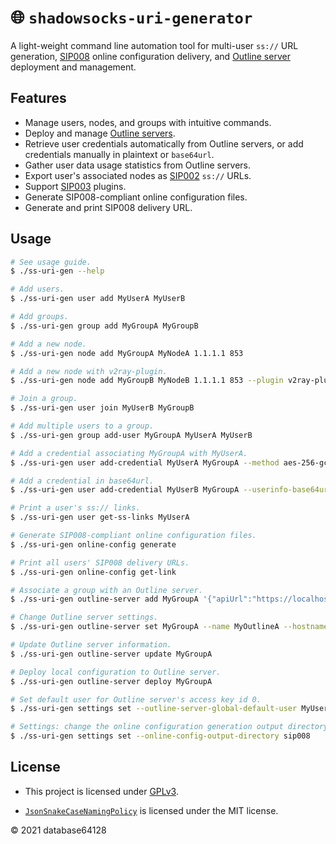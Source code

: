 # 🌐 `shadowsocks-uri-generator`

A light-weight command line automation tool for multi-user `ss://` URL generation, [SIP008](https://github.com/shadowsocks/shadowsocks-org/issues/89) online configuration delivery, and [Outline server](https://github.com/Jigsaw-Code/outline-server) deployment and management.

## Features

- Manage users, nodes, and groups with intuitive commands.
- Deploy and manage [Outline servers](https://github.com/Jigsaw-Code/outline-server).
- Retrieve user credentials automatically from Outline servers, or add credentials manually in plaintext or `base64url`.
- Gather user data usage statistics from Outline servers.
- Export user's associated nodes as [SIP002](https://shadowsocks.org/en/spec/SIP002-URI-Scheme.html) `ss://` URLs.
- Support [SIP003](https://shadowsocks.org/en/spec/Plugin.html) plugins.
- Generate SIP008-compliant online configuration files.
- Generate and print SIP008 delivery URL.

## Usage

```bash
# See usage guide.
$ ./ss-uri-gen --help

# Add users.
$ ./ss-uri-gen user add MyUserA MyUserB

# Add groups.
$ ./ss-uri-gen group add MyGroupA MyGroupB

# Add a new node.
$ ./ss-uri-gen node add MyGroupA MyNodeA 1.1.1.1 853

# Add a new node with v2ray-plugin.
$ ./ss-uri-gen node add MyGroupB MyNodeB 1.1.1.1 853 --plugin v2ray-plugin --plugin-opts "tls;host=cloudflare-dns.com"

# Join a group.
$ ./ss-uri-gen user join MyUserB MyGroupB

# Add multiple users to a group.
$ ./ss-uri-gen group add-user MyGroupA MyUserA MyUserB

# Add a credential associating MyGroupA with MyUserA.
$ ./ss-uri-gen user add-credential MyUserA MyGroupA --method aes-256-gcm --password MyPassword

# Add a credential in base64url.
$ ./ss-uri-gen user add-credential MyUserB MyGroupA --userinfo-base64url eGNoYWNoYTIwLWlldGYtcG9seTEzMDU6TXlQYXNzd29yZA

# Print a user's ss:// links.
$ ./ss-uri-gen user get-ss-links MyUserA

# Generate SIP008-compliant online configuration files.
$ ./ss-uri-gen online-config generate

# Print all users' SIP008 delivery URLs.
$ ./ss-uri-gen online-config get-link

# Associate a group with an Outline server.
$ ./ss-uri-gen outline-server add MyGroupA '{"apiUrl":"https://localhost/example","certSha256":"EXAMPLE"}'

# Change Outline server settings.
$ ./ss-uri-gen outline-server set MyGroupA --name MyOutlineA --hostname github.com --metrics true

# Update Outline server information.
$ ./ss-uri-gen outline-server update MyGroupA

# Deploy local configuration to Outline server.
$ ./ss-uri-gen outline-server deploy MyGroupA

# Set default user for Outline server's access key id 0.
$ ./ss-uri-gen settings set --outline-server-global-default-user MyUserA

# Settings: change the online configuration generation output directory to 'sip008'.
$ ./ss-uri-gen settings set --online-config-output-directory sip008
```

## License

- This project is licensed under [GPLv3](LICENSE).

- [`JsonSnakeCaseNamingPolicy`](https://github.com/dotnet/corefx/pull/40003) is licensed under the MIT license.

© 2021 database64128
